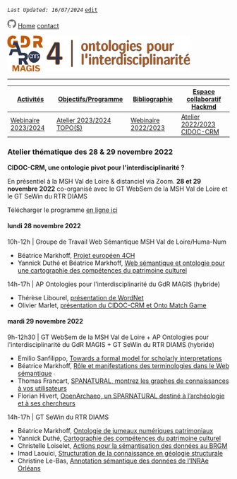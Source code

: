 
_`Last Updated: 16/07/2024`_ [`edit`](https://github.com/MAGISAR4/ontologies_4_interdisciplinarity/blob/main/pages/activites_3.md)

[![GitHub Logo](assets/user/github.png)](https://github.com/MAGISAR4/ontologies_4_interdisciplinarity)
[Home](.)
[contact](?page=contact)

![entête](img/2021-02_Icoentete-GDR_MAGIS_AR4.png)

---
| [Activités](?page=activites) | [Objectifs/Programme](?page=objectifs-et-programme) | [Bibliographie](?page=bibliographie) | [Espace collaboratif Hackmd](https://hackmd.io/team/MAGISAR4) |
|---|---|---|---|
| [Webinaire 2023/2024](?page=activites_1) | [Atelier 2023/2024 TOPO(S)](?page=activites_4) |[Webinaire 2022/2023](?page=activites_2) | [Atelier 2022/2023 CIDOC-CRM](?page=activites_3) | 

### Atelier thématique des 28 & 29 novembre 2022
**CIDOC-CRM, une ontologie pivot pour l'interdisciplinarité ?**

En présentiel à la MSH Val de Loire & distanciel via Zoom. **28 et 29 novembre 2022**
co-organisé avec le GT WebSem de la MSH Val de Loire et le GT SeWin du RTR DIAMS

Télécharger le programme [en ligne ici](https://github.com/MAGISAR4/ontologies_4_interdisciplinarity/raw/main/ateliers/Journ%C3%A9es_ontologies_websemantique_28-29Nov2022.pdf)

#### lundi 28 novembre 2022 

10h-12h | Groupe de Travail Web Sémantique MSH Val de Loire/Huma-Num  
- Béatrice Markhoff, [Projet européen 4CH](https://github.com/MAGISAR4/ontologies_4_interdisciplinarity/raw/main/ateliers/20221128_BM_4CH_GTSemWeb.pdf)  
-  Yannick Duthé et Béatrice Markhoff, [Web sémantique et ontologie pour une cartographie des compétences du patrimoine culturel](https://github.com/MAGISAR4/ontologies_4_interdisciplinarity/raw/main/ateliers/20221128_YD_PresentationHeCo_GTSemWeb.pdf)  



14h-17h | AP Ontologies pour l'interdisciplinarité du GdR MAGIS (hybride)   
- Thérèse Libourel, [présentation de WordNet](https://github.com/MAGISAR4/ontologies_4_interdisciplinarity/raw/main/ateliers/20221128_TL_Ontowordnet.pdf)  
- Olivier Marlet, [présentation du CIDOC-CRM et Onto Match Game](https://github.com/MAGISAR4/ontologies_4_interdisciplinarity/raw/main/ateliers/20221128_OM_IntroCIDOC.pdf)  
 

#### mardi 29 novembre 2022

9h-12h30 | GT WebSem de la MSH Val de Loire + AP Ontologies pour l'interdisciplinarité du GdR MAGIS + GT SeWin du RTR DIAMS (hybride)  
- Emilio Sanfilippo, [Towards a formal model for scholarly interpretations](https://github.com/MAGISAR4/ontologies_4_interdisciplinarity/raw/main/ateliers/20221129_ES_FormalModelInterpretation.pdf)  
- Béatrice Markhoff, [Rôle et manifestations des terminologies dans le Web sémantique](https://github.com/MAGISAR4/ontologies_4_interdisciplinarity/raw/main/ateliers/20221129_BM_TermWebSem.pdf) ∙ 
- Thomas Francart, [SPANATURAL, montrez les graphes de connaissances à vos utilisateurs](https://github.com/MAGISAR4/ontologies_4_interdisciplinarity/raw/main/ateliers/20221129_TF_SPARNATURAL/SPARNATURAL-ThomasFrancart-20220617.pdf)  
- Florian Hivert, [OpenArchaeo, un SPARNATURAL destiné à l’archéologie et à ses chercheurs](https://github.com/MAGISAR4/ontologies_4_interdisciplinarity/raw/main/ateliers/20221129_FH_PresentationOpenArchaeo.pdf)  

14h-17h | GT SeWin du RTR DIAMS  
- Béatrice Markhoff, [Ontologie de jumeaux numériques patrimoniaux](https://github.com/MAGISAR4/ontologies_4_interdisciplinarity/raw/main/ateliers/20221129_BM_HeritageDigitalTwin.pdf)  
- Yannick Duthé, [Cartographie des compétences du patrimoine culturel](https://github.com/MAGISAR4/ontologies_4_interdisciplinarity/raw/main/ateliers/20221129_YD_presentation-carto4ch-v1.4.pdf)  
- Christelle Loiselet, [Actions pour la sémantisation des données au BRGM](https://github.com/MAGISAR4/ontologies_4_interdisciplinarity/raw/main/ateliers/20221129_CLB_annotation_semantique_inrae.pdf)  
- Imad Laouici, [Structuration de la connaissance en géologie structurale](https://github.com/MAGISAR4/ontologies_4_interdisciplinarity/raw/main/ateliers/20221129_IL_StructurationConnaissanceGeologie.pdf)  
- Christine Le-Bas, [Annotation sémantique des données de l’INRAe Orléans](https://github.com/MAGISAR4/ontologies_4_interdisciplinarity/raw/main/ateliers/20221129_CLB_annotation_semantique_inrae.pdf)  
